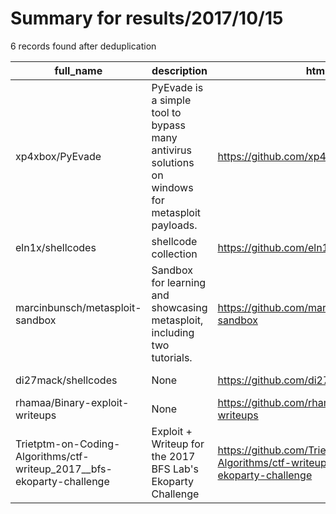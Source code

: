 
# Summary for results/2017/10/15
    
6 records found after deduplication

| full_name | description | html_url | matched_list | matched_count | pushed_at | size | stargazers_count | language | forks_count | vul_ids |
|------------------------------------------------------------------------|-------------------------------------------------------------------------------------------------|-------------------------------------------------------------------------------------------|-----------------------------------------------------------------------------|-----------------|---------------------------|--------|--------------------|------------|---------------|-----------|
| xp4xbox/PyEvade | PyEvade is a simple tool to bypass many antivirus solutions on windows for metasploit payloads. | https://github.com/xp4xbox/PyEvade | ['metasploit module OR metasploit payload', 'metasploit module OR payload'] | 2 | 2017-10-15 13:58:22+00:00 | 13 | 14 | Python | 3 | [] |
| eln1x/shellcodes | shellcode collection | https://github.com/eln1x/shellcodes | ['shellcode'] | 1 | 2017-10-15 14:47:35+00:00 | 1 | 0 | Assembly | 0 | [] |
| marcinbunsch/metasploit-sandbox | Sandbox for learning and showcasing metasploit, including two tutorials. | https://github.com/marcinbunsch/metasploit-sandbox | ['metasploit module OR payload'] | 1 | 2017-10-15 11:05:11+00:00 | 11 | 1 | Ruby | 0 | [] |
| di27mack/shellcodes | None | https://github.com/di27mack/shellcodes | ['shellcode'] | 1 | 2017-10-15 13:54:59+00:00 | 0 | 0 | | 0 | [] |
| rhamaa/Binary-exploit-writeups | None | https://github.com/rhamaa/Binary-exploit-writeups | ['exploit'] | 1 | 2017-10-15 11:40:56+00:00 | 39 | 32 | Python | 9 | [] |
| Trietptm-on-Coding-Algorithms/ctf-writeup_2017__bfs-ekoparty-challenge | Exploit + Writeup for the 2017 BFS Lab's Ekoparty Challenge | https://github.com/Trietptm-on-Coding-Algorithms/ctf-writeup_2017__bfs-ekoparty-challenge | ['exploit'] | 1 | 2017-10-15 19:11:49+00:00 | 56 | 0 | Python | 2 | [] |
